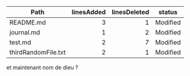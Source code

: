 Path                | linesAdded | linesDeleted | status  
------------------- | ----------:| ------------:| -------- 
README.md           |          3 |            1 | Modified
journal.md          |          1 |            2 | Modified
test.md             |          2 |            7 | Modified
thirdRandomFile.txt |          2 |            1 | Modified

et maintenant nom de dieu ?